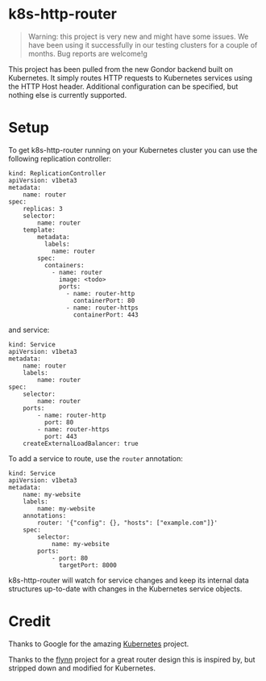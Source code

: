 # k8s-http-router

> Warning: this project is very new and might have some issues. We have been using it successfully in our testing clusters for a couple of months. Bug reports are welcome!g

This project has been pulled from the new Gondor backend built on Kubernetes. It simply routes HTTP requests to Kubernetes services using the HTTP Host header. Additional configuration can be specified, but nothing else is currently supported.

# Setup

To get k8s-http-router running on your Kubernetes cluster you can use the following replication controller:

    kind: ReplicationController
    apiVersion: v1beta3
    metadata:
        name: router
    spec:
        replicas: 3
        selector:
            name: router
        template:
            metadata:
              labels:
                name: router
            spec:
              containers:
                - name: router
                  image: <todo>
                  ports:
                    - name: router-http
                      containerPort: 80
                    - name: router-https
                      containerPort: 443

and service:

    kind: Service
    apiVersion: v1beta3
    metadata:
        name: router
        labels:
            name: router
    spec:
        selector:
            name: router
        ports:
            - name: router-http
              port: 80
            - name: router-https
              port: 443
        createExternalLoadBalancer: true

To add a service to route, use the `router` annotation:

    kind: Service
    apiVersion: v1beta3
    metadata:
        name: my-website
        labels:
            name: my-website
        annotations:
            router: '{"config": {}, "hosts": ["example.com"]}'
        spec:
            selector:
                name: my-website
            ports:
                - port: 80
                  targetPort: 8000

k8s-http-router will watch for service changes and keep its internal data structures up-to-date with changes in the Kubernetes service objects.

# Credit

Thanks to Google for the amazing [Kubernetes](https://github.com/GoogleCloudPlatform/kubernetes) project.

Thanks to the [flynn](https://github.com/flynn/flynn) project for a great router design this is inspired by, but stripped down and modified for Kubernetes.
